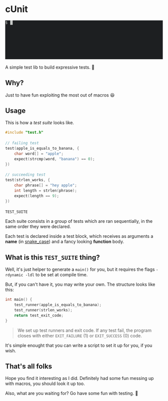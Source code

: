 # cUnit

![preview](preview.gif)

A simple test lib to build expressive tests. :muscle:

## Why?

Just to have fun exploiting the most out of macros :laughing:

## Usage

This is how a *test suite* looks like. 

```c
#include "test.h"

// failing test
test(apple_is_equals_to_banana, {
    char word[] = "apple";
    expect(strcmp(word, "banana") == 0);
})

// succeeding test
test(strlen_works, {
    char phrase[] = "hey apple";
    int length = strlen(phrase);
    expect(length == 9);
})

TEST_SUITE
```

Each suite consists in a group of tests which are ran sequentially, 
in the same order they were declared. 

Each test is declared inside a test block, which receives as arguments 
a **name** (in [snake_case](https://en.wikipedia.org/wiki/Snake_case)) and 
a fancy looking **function** body.

## What is this `TEST_SUITE` thing?

Well, it's just helper to generate a `main()` for you, but it requires 
the flags `-rdynamic -ldl` to be set at compile time.

But, if you can't have it, you may write your own. 
The structure looks like this:

```c
int main() {
    test_runner(apple_is_equals_to_banana);
    test_runner(strlen_works);
    return test_exit_code;
}
```

> We set up test runners and exit code. If any test fail, 
> the program closes with either `EXIT_FAILURE` (1) or `EXIT_SUCCESS` (0) code.

It's simple enought that you can write a script to set it up for you, 
if you wish.

## That's all folks

Hope you find it interesting as I did. Definitely had some fun 
messing up with macros, you should look it up too.

Also, what are you waiting for? Go have some fun with testing. 🚀

